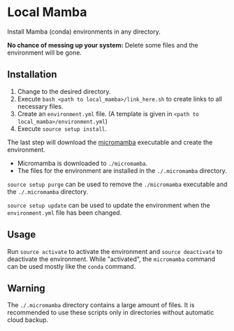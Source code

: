 # Local Mamba

Install Mamba (conda) environments in any directory.

**No chance of messing up your system:** Delete some files and the environment will be gone.

## Installation

1. Change to the desired directory.
2. Execute `bash <path to local_mamba>/link_here.sh` to create links to all necessary files.
3. Create an `environment.yml` file. (A template is given in `<path to local_mamba>/environment.yml`)
4. Execute `source setup install`.

The last step will download the [micromamba](https://mamba.readthedocs.io/en/latest/user_guide/micromamba.html) executable and create the environment.
- Micromamba is downloaded to `./micromamba`.
- The files for the environment are installed in the `./.micromamba` directory.

`source setup purge` can be used to remove the `./micromamba` executable and the `./.micromamba` directory.

`source setup update` can be used to update the environment when the `environment.yml` file has been changed.

## Usage

Run `source activate` to activate the environment and `source deactivate` to deactivate the environment.
While "activated", the `micromamba` command can be used mostly like the `conda` command.

## Warning

The `./.micromamba` directory contains a large amount of files.
It is recommended to use these scripts only in directories without automatic cloud backup.

